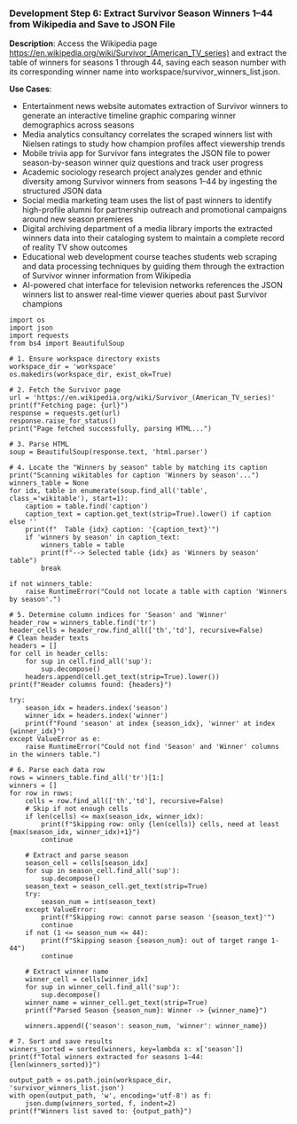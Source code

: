 ### Development Step 6: Extract Survivor Season Winners 1–44 from Wikipedia and Save to JSON File

**Description**: Access the Wikipedia page https://en.wikipedia.org/wiki/Survivor_(American_TV_series) and extract the table of winners for seasons 1 through 44, saving each season number with its corresponding winner name into workspace/survivor_winners_list.json.

**Use Cases**:
- Entertainment news website automates extraction of Survivor winners to generate an interactive timeline graphic comparing winner demographics across seasons
- Media analytics consultancy correlates the scraped winners list with Nielsen ratings to study how champion profiles affect viewership trends
- Mobile trivia app for Survivor fans integrates the JSON file to power season-by-season winner quiz questions and track user progress
- Academic sociology research project analyzes gender and ethnic diversity among Survivor winners from seasons 1–44 by ingesting the structured JSON data
- Social media marketing team uses the list of past winners to identify high-profile alumni for partnership outreach and promotional campaigns around new season premieres
- Digital archiving department of a media library imports the extracted winners data into their cataloging system to maintain a complete record of reality TV show outcomes
- Educational web development course teaches students web scraping and data processing techniques by guiding them through the extraction of Survivor winner information from Wikipedia
- AI-powered chat interface for television networks references the JSON winners list to answer real-time viewer queries about past Survivor champions

```
import os
import json
import requests
from bs4 import BeautifulSoup

# 1. Ensure workspace directory exists
workspace_dir = 'workspace'
os.makedirs(workspace_dir, exist_ok=True)

# 2. Fetch the Survivor page
url = 'https://en.wikipedia.org/wiki/Survivor_(American_TV_series)'
print(f"Fetching page: {url}")
response = requests.get(url)
response.raise_for_status()
print("Page fetched successfully, parsing HTML...")

# 3. Parse HTML
soup = BeautifulSoup(response.text, 'html.parser')

# 4. Locate the "Winners by season" table by matching its caption
print("Scanning wikitables for caption 'Winners by season'...")
winners_table = None
for idx, table in enumerate(soup.find_all('table', class_='wikitable'), start=1):
    caption = table.find('caption')
    caption_text = caption.get_text(strip=True).lower() if caption else ''
    print(f"  Table {idx} caption: '{caption_text}'")
    if 'winners by season' in caption_text:
        winners_table = table
        print(f"--> Selected table {idx} as 'Winners by season' table")
        break

if not winners_table:
    raise RuntimeError("Could not locate a table with caption 'Winners by season'.")

# 5. Determine column indices for 'Season' and 'Winner'
header_row = winners_table.find('tr')
header_cells = header_row.find_all(['th','td'], recursive=False)
# Clean header texts
headers = []
for cell in header_cells:
    for sup in cell.find_all('sup'):
        sup.decompose()
    headers.append(cell.get_text(strip=True).lower())
print(f"Header columns found: {headers}")

try:
    season_idx = headers.index('season')
    winner_idx = headers.index('winner')
    print(f"Found 'season' at index {season_idx}, 'winner' at index {winner_idx}")
except ValueError as e:
    raise RuntimeError("Could not find 'Season' and 'Winner' columns in the winners table.")

# 6. Parse each data row
rows = winners_table.find_all('tr')[1:]
winners = []
for row in rows:
    cells = row.find_all(['th','td'], recursive=False)
    # Skip if not enough cells
    if len(cells) <= max(season_idx, winner_idx):
        print(f"Skipping row: only {len(cells)} cells, need at least {max(season_idx, winner_idx)+1}")
        continue

    # Extract and parse season
    season_cell = cells[season_idx]
    for sup in season_cell.find_all('sup'):
        sup.decompose()
    season_text = season_cell.get_text(strip=True)
    try:
        season_num = int(season_text)
    except ValueError:
        print(f"Skipping row: cannot parse season '{season_text}'")
        continue
    if not (1 <= season_num <= 44):
        print(f"Skipping season {season_num}: out of target range 1-44")
        continue

    # Extract winner name
    winner_cell = cells[winner_idx]
    for sup in winner_cell.find_all('sup'):
        sup.decompose()
    winner_name = winner_cell.get_text(strip=True)
    print(f"Parsed Season {season_num}: Winner -> {winner_name}")

    winners.append({'season': season_num, 'winner': winner_name})

# 7. Sort and save results
winners_sorted = sorted(winners, key=lambda x: x['season'])
print(f"Total winners extracted for seasons 1–44: {len(winners_sorted)}")

output_path = os.path.join(workspace_dir, 'survivor_winners_list.json')
with open(output_path, 'w', encoding='utf-8') as f:
    json.dump(winners_sorted, f, indent=2)
print(f"Winners list saved to: {output_path}")

```